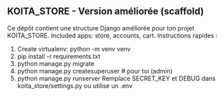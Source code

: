 KOITA_STORE - Version améliorée (scaffold)
----------------------------------------
Ce dépôt contient une structure Django améliorée pour ton projet KOITA_STORE.
Included apps: store, accounts, cart.
Instructions rapides :
  1. Create virtualenv: python -m venv venv
  2. pip install -r requirements.txt
  3. python manage.py migrate
  4. python manage.py createsuperuser  # pour toi (admin)
  5. python manage.py runserver
Remplace SECRET_KEY et DEBUG dans koita_store/settings.py ou utilise un .env
